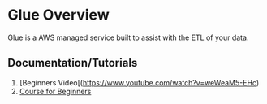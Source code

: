 # Glue Overview
Glue is a AWS managed service built to assist with the ETL of your data.

## Documentation/Tutorials
1. [Beginners Video[(https://www.youtube.com/watch?v=weWeaM5-EHc)
2. [Course for Beginners](https://www.youtube.com/watch?v=ZvJSaioPYyo)
